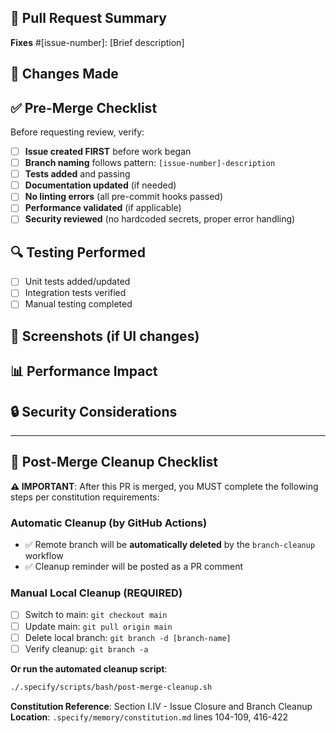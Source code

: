 ## 🎯 Pull Request Summary

**Fixes** #[issue-number]: [Brief description]

## 📝 Changes Made

<!-- Describe what was changed and why -->

## ✅ Pre-Merge Checklist

Before requesting review, verify:

- [ ] **Issue created FIRST** before work began
- [ ] **Branch naming** follows pattern: `[issue-number]-description`
- [ ] **Tests added** and passing
- [ ] **Documentation updated** (if needed)
- [ ] **No linting errors** (all pre-commit hooks passed)
- [ ] **Performance validated** (if applicable)
- [ ] **Security reviewed** (no hardcoded secrets, proper error handling)

## 🔍 Testing Performed

<!-- Describe how you tested these changes -->

- [ ] Unit tests added/updated
- [ ] Integration tests verified
- [ ] Manual testing completed

## 🎨 Screenshots (if UI changes)

<!-- Add screenshots for visual changes -->

## 📊 Performance Impact

<!-- Note any performance implications -->

## 🔒 Security Considerations

<!-- Note any security implications -->

---

## 🎉 Post-Merge Cleanup Checklist

**⚠️ IMPORTANT**: After this PR is merged, you MUST complete the following steps per constitution requirements:

### Automatic Cleanup (by GitHub Actions)
- ✅ Remote branch will be **automatically deleted** by the `branch-cleanup` workflow
- ✅ Cleanup reminder will be posted as a PR comment

### Manual Local Cleanup (REQUIRED)
- [ ] Switch to main: `git checkout main`
- [ ] Update main: `git pull origin main`
- [ ] Delete local branch: `git branch -d [branch-name]`
- [ ] Verify cleanup: `git branch -a`

**Or run the automated cleanup script**:
```bash
./.specify/scripts/bash/post-merge-cleanup.sh
```

**Constitution Reference**: Section I.IV - Issue Closure and Branch Cleanup
**Location**: `.specify/memory/constitution.md` lines 104-109, 416-422
